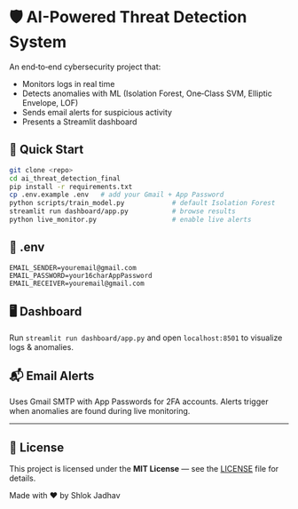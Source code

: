 
# 🛡️ AI-Powered Threat Detection System

An end‑to‑end cybersecurity project that:

* Monitors logs in real time  
* Detects anomalies with ML (Isolation Forest, One‑Class SVM, Elliptic Envelope, LOF)  
* Sends email alerts for suspicious activity  
* Presents a Streamlit dashboard  

## 🚀 Quick Start
```bash
git clone <repo>
cd ai_threat_detection_final
pip install -r requirements.txt
cp .env.example .env   # add your Gmail + App Password
python scripts/train_model.py            # default Isolation Forest
streamlit run dashboard/app.py           # browse results
python live_monitor.py                   # enable live alerts
```

## 📄 .env
```
EMAIL_SENDER=youremail@gmail.com
EMAIL_PASSWORD=your16charAppPassword
EMAIL_RECEIVER=youremail@gmail.com
```

## 🖥️ Dashboard
Run `streamlit run dashboard/app.py` and open `localhost:8501` to visualize logs & anomalies.

## 📬 Email Alerts
Uses Gmail SMTP with App Passwords for 2FA accounts. Alerts trigger when anomalies are found during live monitoring.

---

## 📄 License

This project is licensed under the **MIT License** — see the [LICENSE](LICENSE) file for details.


Made with ❤️ by Shlok Jadhav

